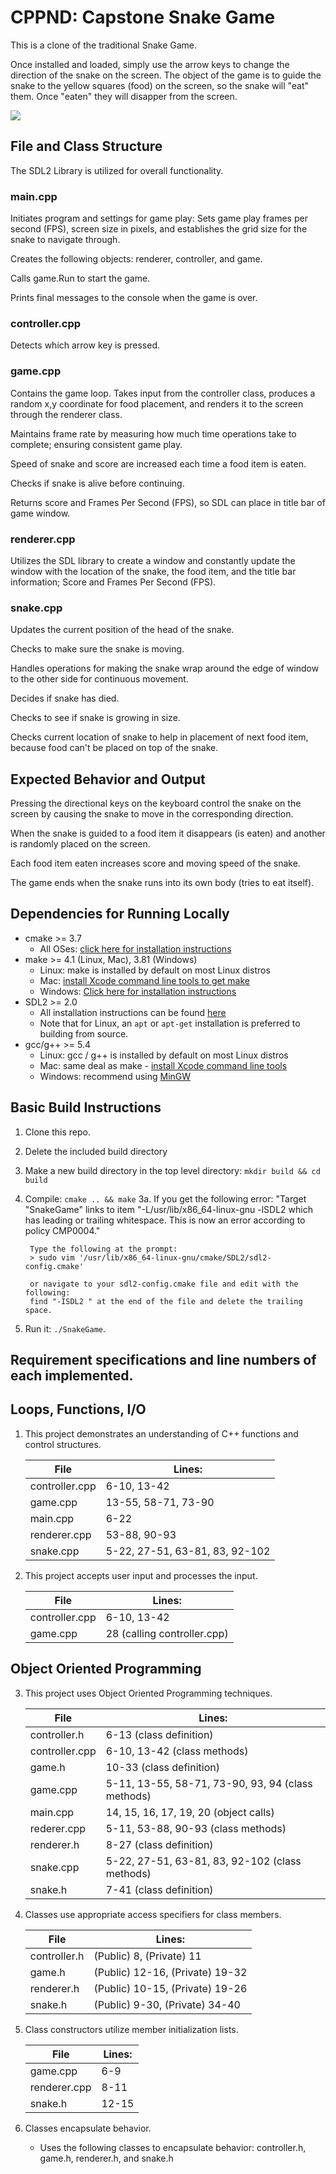# CPPND: Capstone Snake Game
This is a clone of the traditional Snake Game.  

Once installed and loaded, simply use the arrow keys to change the direction of the snake on the screen.  The object of the game is to guide the snake to the yellow squares (food) on the screen, so the snake will "eat" them.  Once "eaten" they will disapper from the screen.  

<img src="snake_game.gif"/>

## File and Class Structure 
The SDL2 Library is utilized for overall functionality.

### main.cpp 
Initiates program and settings for game play:  Sets game play frames per second (FPS), screen size in pixels, and establishes the grid size for the snake to navigate through.

Creates the following objects: renderer, controller, and game.

Calls game.Run to start the game.

Prints final messages to the console when the game is over.

### controller.cpp 
Detects which arrow key is pressed.

### game.cpp
Contains the game loop.  Takes input from the controller class, produces a random x,y coordinate for food placement, and renders it to the screen through the renderer class.

Maintains frame rate by measuring how much time operations take to complete; ensuring consistent game play.

Speed of snake and score are increased each time a food item is eaten.

Checks if snake is alive before continuing.

Returns score and Frames Per Second (FPS), so SDL can place in title bar of game window.

### renderer.cpp
Utilizes the SDL library to create a window and constantly update the window with the location of the snake, the food item, and the title bar information; Score and Frames Per Second (FPS).

### snake.cpp
Updates the current position of the head of the snake.

Checks to make sure the snake is moving.

Handles operations for making the snake wrap around the edge of window to the other side for continuous movement.

Decides if snake has died.

Checks to see if snake is growing in size.

Checks current location of snake to help in placement of next food item, because food can't be placed on top of the snake.

## Expected Behavior and Output
Pressing the directional keys on the keyboard control the snake on the screen by causing the snake to move in the corresponding direction.

When the snake is guided to a food item it disappears (is eaten) and another is randomly placed on the screen.

Each food item eaten increases score and moving speed of the snake.  

The game ends when the snake runs into its own body (tries to eat itself).

## Dependencies for Running Locally
* cmake >= 3.7
  * All OSes: [click here for installation instructions](https://cmake.org/install/)
* make >= 4.1 (Linux, Mac), 3.81 (Windows)
  * Linux: make is installed by default on most Linux distros
  * Mac: [install Xcode command line tools to get make](https://developer.apple.com/xcode/features/)
  * Windows: [Click here for installation instructions](http://gnuwin32.sourceforge.net/packages/make.htm)
* SDL2 >= 2.0
  * All installation instructions can be found [here](https://wiki.libsdl.org/Installation)
  * Note that for Linux, an `apt` or `apt-get` installation is preferred to building from source.
* gcc/g++ >= 5.4
  * Linux: gcc / g++ is installed by default on most Linux distros
  * Mac: same deal as make - [install Xcode command line tools](https://developer.apple.com/xcode/features/)
  * Windows: recommend using [MinGW](http://www.mingw.org/)

## Basic Build Instructions

1. Clone this repo.
1. Delete the included build directory
2. Make a new build directory in the top level directory: `mkdir build && cd build`
3. Compile: `cmake .. && make`
    3a. If you get the following error:
        "Target "SnakeGame" links to item "-L/usr/lib/x86_64-linux-gnu -lSDL2 which has leading or trailing whitespace.  This is now an error according to policy CMP0004."

        Type the following at the prompt:
        > sudo vim '/usr/lib/x86_64-linux-gnu/cmake/SDL2/sdl2-config.cmake'

        or navigate to your sdl2-config.cmake file and edit with the following:
        find "-ISDL2 " at the end of the file and delete the trailing space.
4. Run it: `./SnakeGame`.

## Requirement specifications and line numbers of each implemented.

##      Loops, Functions, I/O
1. This project demonstrates an understanding of C++ functions and control structures.
    
    File | Lines:
    ---- | ------------
    controller.cpp | 6-10, 13-42
    game.cpp       | 13-55, 58-71, 73-90 
    main.cpp       | 6-22
    renderer.cpp   | 53-88, 90-93
    snake.cpp      | 5-22, 27-51, 63-81, 83, 92-102 
    
2. This project accepts user input and processes the input.

    File | Lines:
    ---- | ------------
    controller.cpp |  6-10, 13-42
    game.cpp       |  28 (calling controller.cpp) 

##      Object Oriented Programming
3. This project uses Object Oriented Programming techniques.

    File | Lines:
    ---- | ------------
    controller.h   |  6-13 (class definition)
    controller.cpp |  6-10, 13-42 (class methods)
    game.h         |  10-33 (class definition)
    game.cpp       |  5-11, 13-55, 58-71, 73-90, 93, 94 (class methods)
    main.cpp       |  14, 15, 16, 17, 19, 20 (object calls) 
    rederer.cpp    |  5-11, 53-88, 90-93 (class methods)
    renderer.h     |  8-27 (class definition)
    snake.cpp      |  5-22, 27-51, 63-81, 83, 92-102 (class methods)
    snake.h        |  7-41 (class definition)

4. Classes use appropriate access specifiers for class members.

    File | Lines:
    ---- | ------------
    controller.h   |  (Public) 8, (Private) 11
    game.h         |  (Public) 12-16, (Private) 19-32
    renderer.h     |  (Public) 10-15, (Private) 19-26
    snake.h        |  (Public) 9-30, (Private) 34-40

5. Class constructors utilize member initialization lists.

    File | Lines:
    ---- | ------------
    game.cpp       |  6-9
    renderer.cpp   |  8-11
    snake.h        |  12-15

6. Classes encapsulate behavior.
    * Uses the following classes to encapsulate behavior: controller.h, game.h, renderer.h, and snake.h